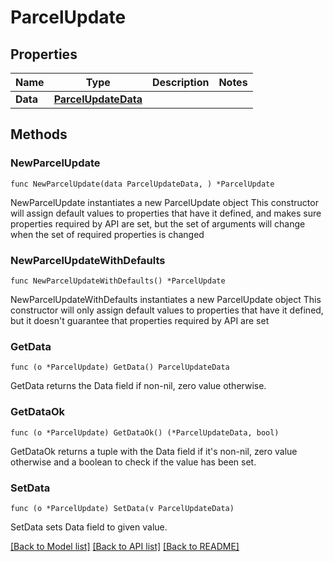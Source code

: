 # ParcelUpdate

## Properties

Name | Type | Description | Notes
------------ | ------------- | ------------- | -------------
**Data** | [**ParcelUpdateData**](ParcelUpdateData.md) |  | 

## Methods

### NewParcelUpdate

`func NewParcelUpdate(data ParcelUpdateData, ) *ParcelUpdate`

NewParcelUpdate instantiates a new ParcelUpdate object
This constructor will assign default values to properties that have it defined,
and makes sure properties required by API are set, but the set of arguments
will change when the set of required properties is changed

### NewParcelUpdateWithDefaults

`func NewParcelUpdateWithDefaults() *ParcelUpdate`

NewParcelUpdateWithDefaults instantiates a new ParcelUpdate object
This constructor will only assign default values to properties that have it defined,
but it doesn't guarantee that properties required by API are set

### GetData

`func (o *ParcelUpdate) GetData() ParcelUpdateData`

GetData returns the Data field if non-nil, zero value otherwise.

### GetDataOk

`func (o *ParcelUpdate) GetDataOk() (*ParcelUpdateData, bool)`

GetDataOk returns a tuple with the Data field if it's non-nil, zero value otherwise
and a boolean to check if the value has been set.

### SetData

`func (o *ParcelUpdate) SetData(v ParcelUpdateData)`

SetData sets Data field to given value.



[[Back to Model list]](../README.md#documentation-for-models) [[Back to API list]](../README.md#documentation-for-api-endpoints) [[Back to README]](../README.md)


